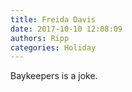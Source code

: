 ```yaml
---
title: Freida Davis
date: 2017-10-10 12:08:09
authors: Ripp
categories: Holiday
---
```


 Baykeepers is a joke.